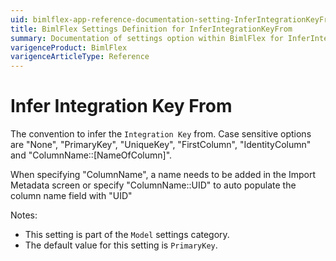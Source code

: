 ```yaml
---
uid: bimlflex-app-reference-documentation-setting-InferIntegrationKeyFrom
title: BimlFlex Settings Definition for InferIntegrationKeyFrom
summary: Documentation of settings option within BimlFlex for InferIntegrationKeyFrom
varigenceProduct: BimlFlex
varigenceArticleType: Reference
---
```


# Infer Integration Key From

The convention to infer the `Integration Key` from. Case sensitive options are "None", "PrimaryKey", "UniqueKey", "FirstColumn", "IdentityColumn" and "ColumnName::[NameOfColumn]".

When specifying "ColumnName", a name needs to be added in the Import Metadata screen or specify "ColumnName::UID" to auto populate the column name field with "UID"

Notes:

* This setting is part of the `Model` settings category.
* The default value for this setting is `PrimaryKey`.
